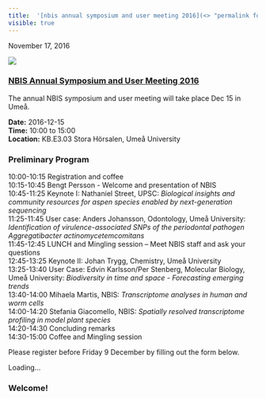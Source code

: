 ```yaml
---
title:  '[nbis annual symposium and user meeting 2016](<> "permalink for nbis annual symposium and user meeting 2016")'
visible: true
---
```

    

November 17, 2016

[![](/assets/img/logos/icon-share-twitter.png)](<https://twitter.com/share?url=https://nbis.se/news/2016/11/17/nbis-symposium/> "Tweet it!")

###  [NBIS Annual Symposium and User Meeting 2016](<> "Permalink for NBIS Annual Symposium and User Meeting 2016")

The annual NBIS symposium and user meeting will take place Dec 15 in Umeå.

**Date:** 2016-12-15  
**Time:** 10:00 to 15:00  
**Location:** KB.E3.03 Stora Hörsalen, Umeå University

### Preliminary Program

10:00-10:15 Registration and coffee  
10:15-10:45 Bengt Persson - Welcome and presentation of NBIS  
10:45-11:25 Keynote I: Nathaniel Street, UPSC: _Biological insights and community resources for aspen species enabled by next-generation sequencing_  
11:25-11:45 User case: Anders Johansson, Odontology, Umeå University: _Identification of virulence-associated SNPs of the periodontal pathogen Aggregatibacter actinomycetemcomitans_  
11:45-12:45 LUNCH and Mingling session – Meet NBIS staff and ask your questions  
12:45-13:25 Keynote II: Johan Trygg, Chemistry, Umeå University  
13:25-13:40 User Case: Edvin Karlsson/Per Stenberg, Molecular Biology, Umeå University: _Biodiversity in time and space - Forecasting emerging trends_  
13:40-14:00 Mihaela Martis, NBIS: _Transcriptome analyses in human and worm cells_  
14:00-14:20 Stefania Giacomello, NBIS: _Spatially resolved transcriptome profiling in model plant species_  
14:20-14:30 Concluding remarks  
14:30-15:00 Coffee and Mingling session

Please register before Friday 9 December by filling out the form below.

Loading...

### Welcome!
